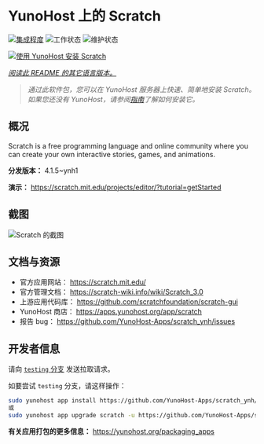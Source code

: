 <!--
注意：此 README 由 <https://github.com/YunoHost/apps/tree/master/tools/readme_generator> 自动生成
请勿手动编辑。
-->

# YunoHost 上的 Scratch

[![集成程度](https://dash.yunohost.org/integration/scratch.svg)](https://ci-apps.yunohost.org/ci/apps/scratch/) ![工作状态](https://ci-apps.yunohost.org/ci/badges/scratch.status.svg) ![维护状态](https://ci-apps.yunohost.org/ci/badges/scratch.maintain.svg)

[![使用 YunoHost 安装 Scratch](https://install-app.yunohost.org/install-with-yunohost.svg)](https://install-app.yunohost.org/?app=scratch)

*[阅读此 README 的其它语言版本。](./ALL_README.md)*

> *通过此软件包，您可以在 YunoHost 服务器上快速、简单地安装 Scratch。*  
> *如果您还没有 YunoHost，请参阅[指南](https://yunohost.org/install)了解如何安装它。*

## 概况

Scratch is a free programming language and online community where you can create your own interactive stories, games, and animations.

**分发版本：** 4.1.5~ynh1

**演示：** <https://scratch.mit.edu/projects/editor/?tutorial=getStarted>

## 截图

![Scratch 的截图](./doc/screenshots/800px-Scratch_3.0_Éditeur.png)

## 文档与资源

- 官方应用网站： <https://scratch.mit.edu/>
- 官方管理文档： <https://scratch-wiki.info/wiki/Scratch_3.0>
- 上游应用代码库： <https://github.com/scratchfoundation/scratch-gui>
- YunoHost 商店： <https://apps.yunohost.org/app/scratch>
- 报告 bug： <https://github.com/YunoHost-Apps/scratch_ynh/issues>

## 开发者信息

请向 [`testing` 分支](https://github.com/YunoHost-Apps/scratch_ynh/tree/testing) 发送拉取请求。

如要尝试 `testing` 分支，请这样操作：

```bash
sudo yunohost app install https://github.com/YunoHost-Apps/scratch_ynh/tree/testing --debug
或
sudo yunohost app upgrade scratch -u https://github.com/YunoHost-Apps/scratch_ynh/tree/testing --debug
```

**有关应用打包的更多信息：** <https://yunohost.org/packaging_apps>
